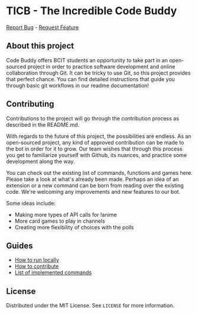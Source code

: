 # TICB - The Incredible Code Buddy
[Report Bug](https://github.com/NoahMacRitchie/trevor-bot/issues) - [Request Feature](https://github.com/NoahMacRitchie/trevor-bot/issues)

## About this project
Code Buddy offers BCIT students an opportunity to take part in an open-sourced project in order to practice software development and online collaboration through Git. It can be tricky to use Git, so this project provides that perfect chance. You can find detailed instructions that guide you through basic git workflows in our readme documentation!

## Contributing

Contributions to the project will go through the contribution process as described in the README.md.

With regards to the future of this project, the possibilities are endless. As an open-sourced project, any kind of approved contribution can be made to the bot in order for it to grow. Our team wishes that through this process you get to familiarize yourself with Github, its nuances, and practice some development along the way.

You can check out the existing list of commands, functions and games here. Please take a look at what's already been made. Perhaps an idea of an extension or a new command can be born from reading over the existing code. We're welcoming any improvements and new features to our bot.

Some ideas include:
- Making more types of API calls for !anime
- More card games to play in channels
- Creating more flexibility of choices with the polls

## Guides

- [How to run locally](docs/run.md)
- [How to contribute](docs/contribute.md)
- [List of implemented commands](docs/commands.md)


## License

Distributed under the MIT License. See `LICENSE` for more information.
